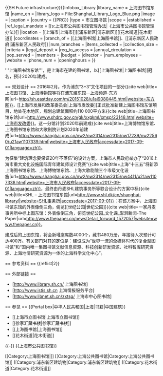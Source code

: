 {{SH Future infrastructure}}{{Infobox_Library 
|library_name       = 上海图书馆东馆
|name_en            = 
|library_logo       = File:Shanghai_Library_Logo_Blue.png
|image              = 
|caption            = 
|country            = {{PRC}}
|type               = 市立图书馆
|scope              = 
|established        = 
|ref_legal_mandate  = [[s:上海市公共图书馆管理办法|《上海市公共图书馆管理办法》]]
|location           = [[上海市|上海市]][[浦东新区|浦东新区]][[花木街道|花木街道]]
|coordinates        = 
|branch_of          = [[上海图书馆|上海图书馆]]、[[浦东新区人民政府|浦东新区人民政府]]
|num_branches       = 
|items_collected    = 
|collection_size    = 
|criteria           = 
|legal_deposit      = 
|req_to_access      = 
|annual_circulation = 
|pop_served         = 
|members            = 
|budget             = 
|director           = 
|num_employees      = 
|website            =
|phone_num          = 
|openinghours       = 
}}

'''上海图书馆东馆'''，是上海市在建的图书馆，以[[上海图书馆|上海图书馆]]冠名，预计2020年建成。

== 规划设计 ==
2016年2月，作为浦东“3+3”文化项目的一部分<ref>{{cite web|title=上海图书馆、上海博物馆等将在浦东建东馆--上海频道-东方网|url=http://sh.eastday.com/m/20151028/u1ai9080445.html|website=东方网}}</ref>，[[上海市发展和改革委员会|上海市发改委]]正式批准新建上海图书馆东馆项目，地处花木地区，规划总建筑面积约110 000平方米<ref name=":1">{{cite web|title=上海图书馆东馆|url=http://www.shdrc.gov.cn/gk/xxgkml/xmsp/23148.htm|website=上海市发改委}}</ref>。这一分馆计划2020年前建成<ref>{{cite web|title=上海博物馆东馆、上海图书馆东馆和大歌剧院计划2020年前建成|url=http://www.shanghai.gov.cn/nw2/nw2314/nw2315/nw17239/nw22560/u21aw1107339.html|website=上海市人民政府|accessdate=2017-09-01|language=zh}}</ref>。

为征集“建筑理念要保证20年不落伍”的设计方案，上海市人民政府举办了“2016上海市重大文化设施国际青年建筑师设计竞赛”<ref>{{cite web|title=上海“十三五”将新添上海图书馆东馆、上海博物馆东馆、上海大歌剧院三个市级文化设施|url=http://www.shanghai.gov.cn/nw2/nw2314/nw2315/nw4411/u21aw1107338.html|website=上海市人民政府|accessdate=2017-09-01|language=zh}}</ref>，最终由丹麦SHL建筑事务所等联合设计的方案中标<ref>{{cite web|title=SHL  –  上海图书馆东馆|url=http://www.shl.dk/cn/shanghai-library/|website=SHL事务所|accessdate=2017-09-01}}</ref>：在该方案中，上海图书馆东馆的外表像倒三角，俯览[[世纪公园|世纪公园]]<ref>{{cite web|title=一家丹麦事务所中标上图东馆：外表像倒三角，俯览世纪公园_文化课_澎湃新闻-The Paper|url=http://www.thepaper.cn/newsDetail_forward_1572057|website=www.thepaper.cn}}</ref>。

建成后的上图东馆，将会新增座席数4000个，藏书480万册，年接待人次预计可达400万。有关部门对其的定位是：建设成为“世界一流的全媒体时代的复合型图书馆”和“国内唯一集图书馆文献信息资源、科技创新研发资源、社科智库研究资源、上海地情研究资源为一体的上海科学文化中心”<ref name=":1" />。

== 参考资料 ==
{{reflist|2}}

== 外部链接 ==
* [http://www.library.sh.cn/  上海图书馆]
* [http://www.istis.sh.cn  上海情报服务平台]
* [http://www.libnet.sh.cn/zxtsg/ 上海市中心图书馆]

== 参见 ==
{{Portal box|中华人民共和国|上海|书籍|中国建筑}}
* [[上海市立图书馆|上海市立图书馆]]
* [[徐家汇藏书楼|徐家汇藏书楼]]
* [[上海图书馆|上海图书馆]]
* [[花木街道|花木街道]]

{{-}}
{{上海市公共图书馆}}

[[Category:上海图书馆|]]
[[Category:上海公共图书馆|Category:上海公共图书馆]]
[[Category:浦东新区建筑物|Category:浦东新区建筑物]]
[[Category:花木街道|Category:花木街道]]